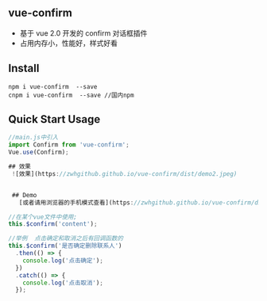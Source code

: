 ## vue-confirm

* 基于 vue 2.0 开发的 confirm 对话框插件
* 占用内存小，性能好，样式好看

## Install

```shell
npm i vue-confirm  --save
cnpm i vue-confirm  --save //国内npm
```

## Quick Start Usage

```javascript
//main.js中引入
import Confirm from 'vue-confirm';
Vue.use(Confirm);

## 效果
 ![效果](https://zwhgithub.github.io/vue-confirm/dist/demo2.jpeg)


 ## Demo
   [或者请用浏览器的手机模式查看](https://zwhgithub.github.io/vue-confirm/dist/#/)

//在某个vue文件中使用;
this.$confirm('content');

//举例  点击确定和取消之后有回调函数的
this.$confirm('是否确定删除联系人')
  .then(() => {
    console.log('点击确定');
  })
  .catch(() => {
    console.log('点击取消');
  });
```
